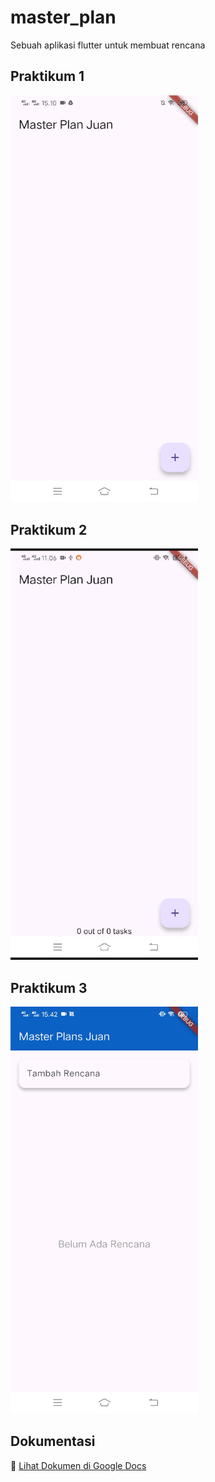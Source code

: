 # master_plan
Sebuah aplikasi flutter untuk membuat rencana

## Praktikum 1
<img src="images/praktikum1.gif" alt="Deskripsi Gambar" width="300">

## Praktikum 2
<img src="images/praktikum2.gif" alt="Deskripsi Gambar" width="300">

## Praktikum 3
<img src="images/praktikum3.gif" alt="Deskripsi Gambar" width="300">

## Dokumentasi
📄 [Lihat Dokumen di Google Docs](https://docs.google.com/document/d/1YiUoKZF1H2wjHwRGd04eSYDPIsyw8BGsnPPsVwxzhN8/edit?usp=sharing)